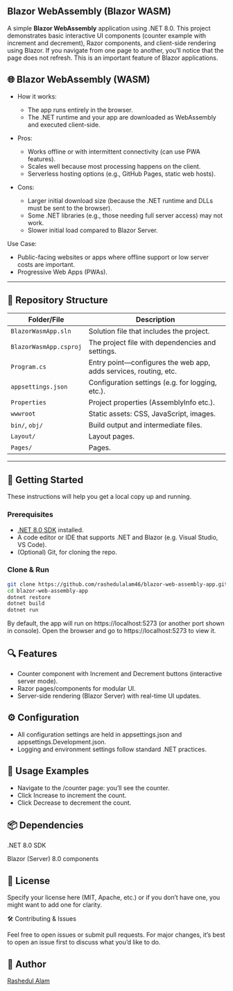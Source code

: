 ## Blazor WebAssembly (Blazor WASM)
A simple **Blazor WebAssembly** application using .NET 8.0. This project demonstrates basic interactive UI components (counter example with increment and decrement), Razor components, and client-side rendering using Blazor. If you navigate from one page to another, you’ll notice that the page does not refresh. This is an important feature of Blazor applications.

## 🌐 Blazor WebAssembly (WASM)

- How it works:
  - The app runs entirely in the browser.
  - The .NET runtime and your app are downloaded as WebAssembly and executed client-side.

- Pros:
  - Works offline or with intermittent connectivity (can use PWA features).
  - Scales well because most processing happens on the client.
  - Serverless hosting options (e.g., GitHub Pages, static web hosts).

- Cons:
  - Larger initial download size (because the .NET runtime and DLLs must be sent to the browser).
  - Some .NET libraries (e.g., those needing full server access) may not work.
  - Slower initial load compared to Blazor Server.

Use Case:
  - Public-facing websites or apps where offline support or low server costs are important.
  - Progressive Web Apps (PWAs).

---

## 📁 Repository Structure

| Folder/File | Description |
|-------------|-------------|
| `BlazorWasmApp.sln` | Solution file that includes the project. |
| `BlazorWasmApp.csproj` | The project file with dependencies and settings. |
| `Program.cs` | Entry point—configures the web app, adds services, routing, etc. |
| `appsettings.json` | Configuration settings (e.g. for logging, etc.). |
| `Properties` | Project properties (AssemblyInfo etc.). |
| `wwwroot` | Static assets: CSS, JavaScript, images. |
| `bin/`, `obj/` | Build output and intermediate files. |
| `Layout/` | Layout pages. |
| `Pages/` | Pages. |
---

## 🚀 Getting Started

These instructions will help you get a local copy up and running.

### Prerequisites

- [.NET 8.0 SDK](https://dotnet.microsoft.com/download/dotnet/8.0) installed.
- A code editor or IDE that supports .NET and Blazor (e.g. Visual Studio, VS Code).
- (Optional) Git, for cloning the repo.

### Clone & Run

```bash
git clone https://github.com/rashedulalam46/blazor-web-assembly-app.git
cd blazor-web-assembly-app
dotnet restore
dotnet build
dotnet run
```

By default, the app will run on https://localhost:5273 (or another port shown in console). Open the browser and go to https://localhost:5273 to view it.

## 🔍 Features

- Counter component with Increment and Decrement buttons (interactive server mode).
- Razor pages/components for modular UI.
- Server-side rendering (Blazor Server) with real-time UI updates.

## ⚙ Configuration
- All configuration settings are held in appsettings.json and appsettings.Development.json.
- Logging and environment settings follow standard .NET practices.

## 🧪 Usage Examples

- Navigate to the /counter page: you’ll see the counter.
- Click Increase to increment the count.
- Click Decrease to decrement the count.

## 📦 Dependencies

.NET 8.0 SDK

Blazor (Server) 8.0 components

## 📄 License

Specify your license here (MIT, Apache, etc.) or if you don’t have one, you might want to add one for clarity.

🛠 Contributing & Issues

Feel free to open issues or submit pull requests. For major changes, it’s best to open an issue first to discuss what you’d like to do.

## 🙋 Author
[Rashedul Alam](https://github.com/rashedulalam46)

